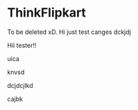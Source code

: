 # ThinkFlipkart
To be deleted xD.
Hi just test canges
dckjdj

Hii tester!!

uica

knvsd














dcjdcjlkd

cajbk
